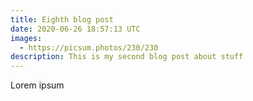 ```yaml
---
title: Eighth blog post
date: 2020-06-26 18:57:13 UTC
images: 
  - https://picsum.photos/230/230
description: This is my second blog post about stuff
---
```


Lorem ipsum
